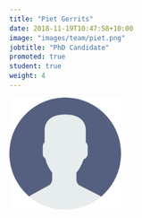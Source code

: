 ```yaml
---
title: "Piet Gerrits"
date: 2018-11-19T10:47:58+10:00
image: "images/team/piet.png"
jobtitle: "PhD Candidate"
promoted: true
student: true
weight: 4
---
```


<img src="/images/team/piet.png" alt="piet avatar" width="200"/>


